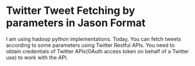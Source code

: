 # Twitter Tweet Fetching by parameters in Jason Format

I am using hadoop python implementations. Today, You can fetch tweets according to some parameters using Twitter Restful APIs. You need to obtain credentials of Twitter APIs(OAuth access token on behalf of a Twitter use) to work with the API.
